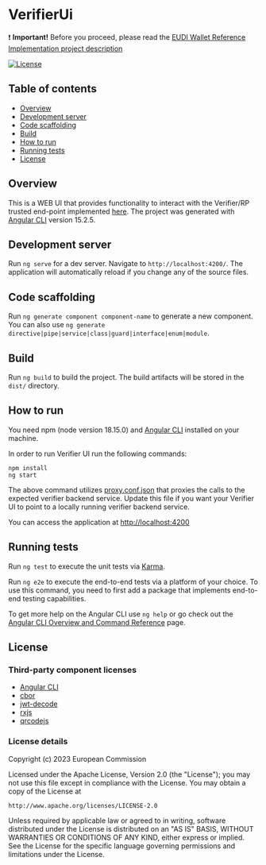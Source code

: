 # VerifierUi

:heavy_exclamation_mark: **Important!** Before you proceed, please read
the [EUDI Wallet Reference Implementation project description](https://github.com/eu-digital-identity-wallet/.github/blob/main/profile/reference-implementation.md)

[![License](https://img.shields.io/badge/License-Apache%202.0-blue.svg)](https://www.apache.org/licenses/LICENSE-2.0)

## Table of contents

* [Overview](#overview)
* [Development server](#development-server)
* [Code scaffolding](#code-scaffolding)
* [Build](#build)
* [How to run](#how-to-run)
* [Running tests](#running-tests)
* [License](#license)

## Overview

This is a WEB UI that provides functionality to interact with the Verifier/RP trusted end-point implemented [here](https://github.com/eu-digital-identity-wallet/eudi-srv-web-verifier-endpoint-23220-4-kt).
The project was generated with [Angular CLI](https://github.com/angular/angular-cli) version 15.2.5.

## Development server

Run `ng serve` for a dev server. Navigate to `http://localhost:4200/`. The application will automatically reload if you change any of the source files.

## Code scaffolding

Run `ng generate component component-name` to generate a new component. You can also use `ng generate directive|pipe|service|class|guard|interface|enum|module`.

## Build

Run `ng build` to build the project. The build artifacts will be stored in the `dist/` directory.

## How to run

You need npm (node version 18.15.0) and [Angular CLI](https://github.com/angular/angular-cli) installed on your machine.

In order to run Verifier UI run the following commands:

```
npm install
ng start
```
The above command utilizes [proxy.conf.json](src/proxy.conf.json) that proxies the calls to the expected verifier backend service. 
Update this file if you want your Verifier UI to point to a locally running verifier backend service.    

You can access the application at [http://localhost:4200](http://localhost:4200) 

## Running tests

Run `ng test` to execute the unit tests via [Karma](https://karma-runner.github.io).

Run `ng e2e` to execute the end-to-end tests via a platform of your choice. To use this command, you need to first add a package that implements end-to-end testing capabilities.

To get more help on the Angular CLI use `ng help` or go check out the [Angular CLI Overview and Command Reference](https://angular.io/cli) page.

## License

### Third-party component licenses

* [Angular CLI](https://github.com/angular/angular-cli)
* [cbor](https://github.com/hildjj/node-cbor)
* [jwt-decode](https://github.com/auth0/jwt-decode#readme)
* [rxjs](https://github.com/reactivex/rxjs)
* [qrcodejs](https://github.com/llyys/qrcodejs)

### License details

Copyright (c) 2023 European Commission

Licensed under the Apache License, Version 2.0 (the "License");
you may not use this file except in compliance with the License.
You may obtain a copy of the License at

    http://www.apache.org/licenses/LICENSE-2.0

Unless required by applicable law or agreed to in writing, software
distributed under the License is distributed on an "AS IS" BASIS,
WITHOUT WARRANTIES OR CONDITIONS OF ANY KIND, either express or implied.
See the License for the specific language governing permissions and
limitations under the License.
